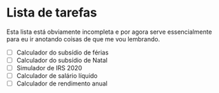 # Lista de tarefas

Esta lista está obviamente incompleta e por agora serve essencialmente para eu ir anotando coisas de que me vou lembrando.

- [ ] Calculador do subsídio de férias
- [ ] Calculador do subsídio de Natal
- [ ] Simulador de IRS 2020
- [ ] Calculador de salário líquido
- [ ] Calculador de rendimento anual
